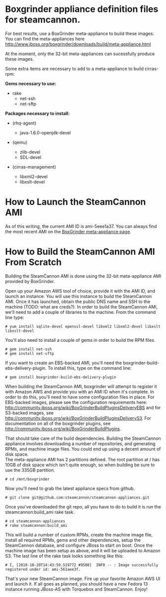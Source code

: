# Boxgrinder appliance definition files for steamcannon. 

For best results, use a BoxGrinder meta-appliance to build these images.  You can
find the meta-appliances here http://www.jboss.org/boxgrinder/downloads/build/meta-appliance.html

At the moment, only the 32-bit meta-appliances can sucessfully produce these images.

Some extra items are necessary to add to a meta-appliance 
to build cirras-rpm:

**Gems necessary to use:**

* rake
    * net-ssh
    * net-sftp

**Packages necessary to install:**

* (rhq-agent)
    * java-1.6.0-openjdk-devel

* (qemu)
    * zlib-devel 
    * SDL-devel

* (cirras-management)
    * libxml2-devel
    * libxslt-devel

# How to Launch the SteamCannon AMI

As of this writing, the current AMI ID is ami-5eee1a37.  You can always find the most recent
AMI on the [BoxGrinder meta-appliance page](http://www.jboss.org/boxgrinder/downloads/build/meta-appliance.html).

# How to Build the SteamCannon AMI From Scratch

Building the SteamCannon AMI is done using the 32-bit meta-appliance AMI provided by BoxGrinder.

Open up your Amazon AWS tool of choice, provide it with the AMI ID, and launch an instance.
You will use this instance to build the SteamCannon AMI.  Once it has launched, obtain the public DNS name
and SSH to the machine (TODO: what are creds?).  In order to build the SteamCannon AMI, we'll need to add
a couple of libraries to the machine.  From the command line type:

    # yum install sqlite-devel openssl-devel libxml2 libxml2-devel libxslt libxslt-devel
    
You'll also need to install a couple of gems in order to build the RPM files.

    # gem install net-ssh
    # gem install net-sftp
    
If you want to create an EBS-backed AMI, you'll need the boxgrinder-build-ebs-delivery-plugin.  To install this,
type on the command line:

    # gem install boxgrinder-build-ebs-delivery-plugin
    
When building the SteamCannon AMI, boxgrinder will attempt to register it with Amazon AWS and provide you with an
AMI ID when it's complete.  In order to do this, you'll need to have some configuration files in place.  For EBS-backed
images, please see the configuration requirements here: http://community.jboss.org/wiki/BoxGrinderBuildPluginsDeliveryEBS
and for S3-backed images, see http://community.jboss.org/wiki/BoxGrinderBuildPluginsDeliveryS3.  For documentation
on all of the boxgrinder plugins, see http://community.jboss.org/wiki/BoxGrinderBuildPlugins.

That should take care of the build dependencies.  Building the SteamCannon appliance involves downloading a number of 
repositories, and generating RPMs, and machine image files. You could end up using a decent amount of disk space.  
The meta-appliance AMI has 2 partitions defined.  The root partition at / has 10GB of disk space which isn't quite enough, 
so when building be sure to use the 335GB partition.

    # cd /mnt/boxgrinder
    
Now you'll need to grab the latest appliance specs from github.  

    # git clone git@github.com:steamcannon/steamcannon-appliances.git
    
Once you've downloaded the git repo, all you have to do to build it is run the steamcannon:build_ami rake task.

    # cd steamcannon-appliances
    # rake steamcannon:build_ami
    
This will build a number of custom RPMs, create the machine image file, install all required RPMs, gems and other
dependencies, setup the SteamCannon database, and configure JBoss to start on boot.  Once the machine image has
been setup as above, and it will be uploaded to Amazon S3.  The last line of the rake task looks something like this:

    # I, [2010-10-20T14:43:59.519772 #9500]  INFO -- : Image successfully registered under id: ami-561aee3f.

That's your new SteamCannon image.  Fire up your favorite Amazon AWS UI and launch it.  If all goes as planned,
you should have a new Fedora 13 instance running JBoss-AS with Torquebox and SteamCannon.  Enjoy!
